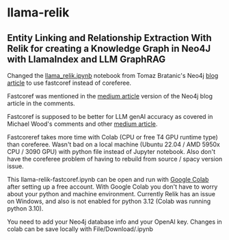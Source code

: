 # llama-relik

## Entity Linking and Relationship Extraction With Relik for creating a Knowledge Graph in Neo4J with LlamaIndex and LLM GraphRAG

Changed the [llama_relik.ipynb](https://github.com/tomasonjo/blogs/blob/master/llm/llama_relik.ipynb) notebook from Tomaz Bratanic's Neo4j [blog article](https://neo4j.com/developer-blog/entity-linking-relationship-extraction-relik-llamaindex/) to use fastcoref instead of coreferee.

Fastcoref was mentioned in the [medium article](https://medium.com/neo4j/entity-linking-and-relationship-extraction-with-relik-in-llamaindex-ca18892c169f) version of the Neo4j blog article in the comments.

Fastcoref is supposed to be better for LLM genAI accuracy as covered in Michael Wood's comments and other [medium article](https://medium.com/@michaelwood33311/creating-accurate-ai-coreference-resolution-with-fastcoref-20f06044bdf9).

Fastcoreref takes more time with Colab (CPU or free T4 GPU runtime type) than coreferee. Wasn't bad on a local machine (Ubuntu 22.04 / AMD 5950x CPU / 3090 GPU) with python file instead of Jupyter notebook. 
Also don't have the coreferee problem of having to rebuild from source / spacy version issue.

This llama-relik-fastcoref.ipynb can be open and run with [Google Colab](https://colab.research.google.com/) after setting up a free account.
With Google Colab you don't have to worry about your python and machine environment.
Currently Relik has an issue on Windows, and also is not enabled for python 3.12 (Colab was running python 3.10).

You need to add your Neo4j database info and your OpenAI key.
Changes in colab can be save locally with File/Download/.ipynb

